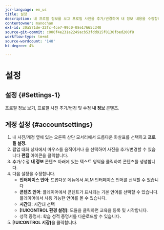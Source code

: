 ```yaml
---
jcr-language: en_us
title: 설정
description: 내 프로필 정보를 보고 프로필 사진을 추가/변경하며 내 정보 내용을 수정합니다.
contentowner: manochan
exl-id: 30a571de-22fc-4ce7-99c0-08e17665c340
source-git-commit: c006f4e231a2249acb53fdd915f0130fbed200f8
workflow-type: tm+mt
source-wordcount: '148'
ht-degree: 4%

---
```


# 설정

## 설정 {#Settings-1}

프로필 정보 보기, 프로필 사진 추가/변경 및 수정 **내 정보** 콘텐츠.

## 계정 설정 {#accountsettings}

1. 내 사진/계정 옆에 있는 오른쪽 상단 모서리에서 드롭다운 화살표를 선택하고 **프로필 설정**.
1. 팝업 대화 상자에서 마우스를 움직이거나 을 선택하여 사진을 추가/변경할 수 있습니다 **편집** 아이콘을 클릭합니다.
1. 추가/수정 **내 정보** 콘텐츠 아래에 있는 텍스트 영역을 클릭하여 콘텐츠를 생성합니다.
1. 다음 설정을 수정합니다.
   * **인터페이스 언어**: 드롭다운 메뉴에서 ALM 인터페이스 언어를 선택할 수 있습니다
   * **콘텐츠 언어**: 플레이어에서 콘텐트가 표시되는 기본 언어를 선택할 수 있습니다. 플레이어에서 사용 가능한 언어를 볼 수 있습니다.
   * **시간대**: 시간대 선택
   * **[!UICONTROL 환경 설정]**: 모듈을 클릭하면 교육을 등록 및 시작합니다.
   * 성적 증명서: 학습 성적 증명서를 다운로드할 수 있습니다.
1. **[!UICONTROL 저장]**&#x200B;을 클릭합니다.
